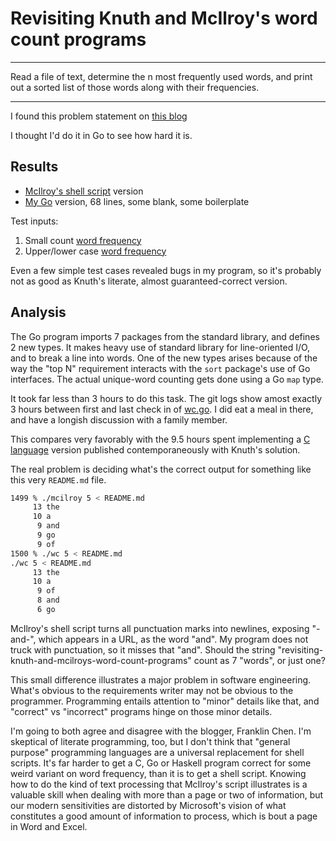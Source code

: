 # Revisiting Knuth and McIlroy's word count programs

---
Read a file of text,
determine the n most frequently used words,
and print out a sorted list of those words along with their frequencies.

---

I found this problem statement on [this blog](https://franklinchen.com/blog/2011/12/08/revisiting-knuth-and-mcilroys-word-count-programs/)

I thought I'd do it in Go to see how hard it is.

## Results

* [McIlroy's shell script](mcilroy) version
* [My Go](wc.go) version, 68 lines, some blank, some boilerplate

Test inputs:

1. Small count [word frequency](test1.in)
2. Upper/lower case [word frequency](test2.in)

Even a few simple test cases revealed bugs in my program,
so it's probably not as good as Knuth's literate,
almost guaranteed-correct version.

## Analysis

The Go program imports 7 packages from the standard library,
and defines 2 new types.
It makes heavy use of standard library for line-oriented I/O,
and to break a line into words.
One of the new types arises because of the way the "top N" requirement
interacts with the `sort` package's use of Go interfaces.
The actual unique-word counting gets done using a Go `map` type.

It took far less than 3 hours to do this task.
The git logs show amost exactly 3 hours between first and last
check in of [wc.go](wc.go).
I did eat a meal in there,
and have a longish discussion with a family member.

This compares very favorably with the 9.5 hours spent
implementing a [C language](https://www.cs.upc.edu/~eipec/pdf/p583-van_wyk.pdf)
version published contemporaneously with Knuth's solution.

The real problem is deciding what's the correct output
for something like this very `README.md` file.

```sh
1499 % ./mcilroy 5 < README.md
     13 the
     10 a
      9 and
      9 go
      9 of
1500 % ./wc 5 < README.md
./wc 5 < README.md
     13 the
     10 a
      9 of
      8 and
      6 go
```

McIlroy's shell script turns all punctuation marks into newlines,
exposing "-and-", which appears in a URL, as the word "and".
My program does not truck with punctuation, so it misses that "and".
Should the string "revisiting-knuth-and-mcilroys-word-count-programs"
count as 7 "words", or just one?

This small difference illustrates a major problem in software engineering.
What's obvious to the requirements writer may not be obvious to the programmer.
Programming entails attention to "minor" details like that,
and "correct" vs "incorrect" programs hinge on those minor details.

I'm going to both agree and disagree with the blogger, Franklin Chen.
I'm skeptical of literate programming, too,
but I don't think that "general purpose" programming languages
are a universal replacement for shell scripts.
It's far harder to get a C, Go or Haskell program correct
for some weird variant on word frequency,
than it is to get a shell script.
Knowing how to do the kind of text processing that McIlroy's
script illustrates is a valuable skill when dealing with more than
a page or two of information,
but our modern sensitivities are distorted by Microsoft's vision of
what constitutes a good amount of information to process,
which is bout a page in Word and Excel.

